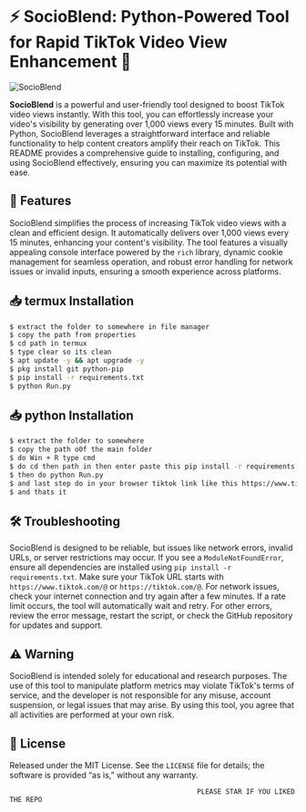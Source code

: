 # ⚡ SocioBlend: Python-Powered Tool for Rapid TikTok Video View Enhancement 🚀

![SocioBlend](https://github.com/user-attachments/assets/e985f824-6663-4ec0-9d0e-534fd08482e5)

**SocioBlend** is a powerful and user-friendly tool designed to boost TikTok video views instantly. With this tool, you can effortlessly increase your video's visibility by generating over 1,000 views every 15 minutes. Built with Python, SocioBlend leverages a straightforward interface and reliable functionality to help content creators amplify their reach on TikTok. This README provides a comprehensive guide to installing, configuring, and using SocioBlend effectively, ensuring you can maximize its potential with ease.

## 🚀 Features

SocioBlend simplifies the process of increasing TikTok video views with a clean and efficient design. It automatically delivers over 1,000 views every 15 minutes, enhancing your content's visibility. The tool features a visually appealing console interface powered by the `rich` library, dynamic cookie management for seamless operation, and robust error handling for network issues or invalid inputs, ensuring a smooth experience across platforms.

## 📥 termux Installation
```bash
$ extract the folder to somewhere in file manager
$ copy the path from properties
$ cd path in termux
$ type clear so its clean
$ apt update -y && apt upgrade -y
$ pkg install git python-pip
$ pip install -r requirements.txt
$ python Run.py
```




## 📥 python Installation
```bash
$ extract the folder to somewhere 
$ copy the path o0f the main folder
$ do Win + R type cmd 
$ do cd then path in then enter paste this pip install -r requirements.txt
$ then do python Run.py
$ and last step do in your browser tiktok link like this https://www.tiktok.com/@
$ and thats it 
```



## 🛠️ Troubleshooting

SocioBlend is designed to be reliable, but issues like network errors, invalid URLs, or server restrictions may occur. If you see a `ModuleNotFoundError`, ensure all dependencies are installed using `pip install -r requirements.txt`. Make sure your TikTok URL starts with `https://www.tiktok.com/@` or `https://tiktok.com/@`. For network issues, check your internet connection and try again after a few minutes. If a rate limit occurs, the tool will automatically wait and retry. For other errors, review the error message, restart the script, or check the GitHub repository for updates and support.

## ⚠️ Warning

SocioBlend is intended solely for educational and research purposes. The use of this tool to manipulate platform metrics may violate TikTok's terms of service, and the developer is not responsible for any misuse, account suspension, or legal issues that may arise. By using this tool, you agree that all activities are performed at your own risk.

## 📜 License

Released under the MIT License. See the `LICENSE` file for details; the software is provided “as is,” without any warranty.



                                                  PLEASE STAR IF YOU LIKED THE REPO
